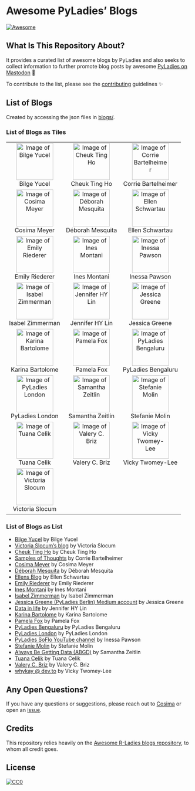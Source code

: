 
<!-- README.md is generated from README.Rmd. Please edit that file -->

# Awesome PyLadies’ Blogs

<!-- badges: start -->

[![Awesome](https://awesome.re/badge.svg)](https://awesome.re)
<!-- badges: end -->

## What Is This Repository About?

It provides a curated list of awesome blogs by PyLadies and also seeks
to collect information to further promote blog posts by awesome
[PyLadies on Mastodon](https://botsin.space/@pyladies_bot) 🤖

To contribute to the list, please see the
[contributing](CONTRIBUTING.md) guidelines ✨

## List of Blogs

Created by accessing the json files in [blogs/](blogs/).

### List of Blogs as Tiles

|                                                                                                                                                                                                                                                           |                                                                                                                                                                                                                                                                  |                                                                                                                                                                                                                                                                                                                          |
|:---------------------------------------------------------------------------------------------------------------------------------------------------------------------------------------------------------------------------------------------------------:|:----------------------------------------------------------------------------------------------------------------------------------------------------------------------------------------------------------------------------------------------------------------:|:------------------------------------------------------------------------------------------------------------------------------------------------------------------------------------------------------------------------------------------------------------------------------------------------------------------------:|
|                            <a href="https://medium.com/@bilgeycl"><img width="100" alt="Image of Bilge Yucel" src="https://miro.medium.com/v2/1*vq38WKmsK8tz_JXI5scXnw.jpeg"><br></a><span class="caption">Bilge Yucel</span>                             |                                               <a href="https://cheuk.dev"><img width="100" alt="Image of Cheuk Ting Ho" src="https://cheuk.dev/images/logo.png"><br></a><span class="caption">Cheuk Ting Ho</span>                                               |                                        <a href="https://www.samples-of-thoughts.com"><img width="100" alt="Image of Corrie Bartelheimer" src="https://www.samples-of-thoughts.com/about/_index_files/circle-cropped.png"><br></a><span class="caption">Corrie Bartelheimer</span>                                        |
|                                  <a href="https://cosimameyer.com/"><img width="100" alt="Image of Cosima Meyer" src="https://cosimameyer.com/images/hero/avatar.jpg"><br></a><span class="caption">Cosima Meyer</span>                                   |                           <a href="https://medium.com/@dehhmesquita"><img width="100" alt="Image of Déborah Mesquita" src="https://avatars.githubusercontent.com/u/2621484?v=4"><br></a><span class="caption">Déborah Mesquita</span>                            |                                    <a href="https://ellenschwartau.com"><img width="100" alt="Image of Ellen Schwartau" src="https://ellenschwartau.files.wordpress.com/2021/09/3dcb1d37-6c2d-41ea-88c1-5dd8f31765e5.jpg?w=540"><br></a><span class="caption">Ellen Schwartau</span>                                     |
|        <a href="https://emilyriederer.com"><img width="100" alt="Image of Emily Riederer" src="https://github.com/emilyriederer/website/blob/master/content/authors/admin/avatar.jpg?raw=true"><br></a><span class="caption">Emily Riederer</span>        |                             <a href="https://ines.io"><img width="100" alt="Image of Ines Montani" src="https://ines.io/static/31a698b834e1e4b6f7d15b9b306a9439/e9e8b/profile.jpg"><br></a><span class="caption">Ines Montani</span>                             |    <a href="https://www.youtube.com/channel/UCUPLdokEtQlQmbaW9UkJEVQ"><img width="100" alt="Image of Inessa Pawson" src="https://yt3.googleusercontent.com/d0Q0c1jMSCBrfIGhWgs25pBWmym2UPZO3ex5NiAK6yhwM71AUDfyyAmeoe4xh5-sGuHRz800pw=s176-c-k-c0x00ffffff-no-rj"><br></a><span class="caption">Inessa Pawson</span>     |
|                        <a href="https://isabelizimm.github.io/"><img width="100" alt="Image of Isabel Zimmerman" src="https://avatars.githubusercontent.com/u/54685329?v=4"><br></a><span class="caption">Isabel Zimmerman</span>                         |                 <a href="https://jhylin.github.io/Data_in_life_blog/"><img width="100" alt="Image of Jennifer HY Lin" src="https://jhylin.github.io/Data_in_life_blog/profile%20avatar.jpg"><br></a><span class="caption">Jennifer HY Lin</span>                 |                                             <a href="https://medium.com/@jessica0greene"><img width="100" alt="Image of Jessica Greene" src="https://miro.medium.com/v2/resize:fill:96:96/1*vp3dQ60qsoukSFGws6dNlg.jpeg"><br></a><span class="caption">Jessica Greene</span>                                             |
| <a href="https://karbartolome-blog.netlify.app"><img width="100" alt="Image of Karina Bartolome" src="https://raw.githubusercontent.com/RLadies-BA/RLadies-BA/main/content/authors/kari/avatar.jpg"><br></a><span class="caption">Karina Bartolome</span> |                       <a href="http://blog.pamelafox.org/"><img width="100" alt="Image of Pamela Fox" src="https://developer.microsoft.com/en-us/advocates/media/profiles/pamela-fox.png"><br></a><span class="caption">Pamela Fox</span>                        |                      <a href="https://www.youtube.com/@pyladiesbengaluru7366"><img width="100" alt="Image of PyLadies Bengaluru" src="https://raw.githubusercontent.com/cosimameyer/awesome-pyladies-blogs/main/img/pyladies_blr_logo.jpeg"><br></a><span class="caption">PyLadies Bengaluru</span>                      |
|      <a href="https://www.youtube.com/@pyladieslondon2675"><img width="100" alt="Image of PyLadies London" src="https://pbs.twimg.com/profile_images/1092801659120562182/uBJeapSU_400x400.jpg"><br></a><span class="caption">PyLadies London</span>       |             <a href="https://szeitlin.github.io"><img width="100" alt="Image of Samantha Zeitlin" src="https://girlgeek.io/wp-content/uploads/2020/09/sentry-girl-geek-samantha-g-zeitlin.png"><br></a><span class="caption">Samantha Zeitlin</span>             |                                                        <a href="https://medium.com/@stefaniemolin"><img width="100" alt="Image of Stefanie Molin" src="https://avatars.githubusercontent.com/u/24376333?v=4"><br></a><span class="caption">Stefanie Molin</span>                                                         |
|                          <a href="https://medium.com/@tuanacelik"><img width="100" alt="Image of Tuana Celik" src="https://haystack.deepset.ai/images/authors/tuana-celik.jpg"><br></a><span class="caption">Tuana Celik</span>                           | <a href="https://dev.to/valerybriz"><img width="100" alt="Image of Valery C. Briz" src="https://dev-to-uploads.s3.amazonaws.com/uploads/user/profile_image/213848/84c58823-8f3e-4848-8091-c04ac5c81d79.jpeg"><br></a><span class="caption">Valery C. Briz</span> | <a href="https://dev.to/whykay"><img width="100" alt="Image of Vicky Twomey-Lee" src="https://media.licdn.com/dms/image/D4E03AQG3lcPFRvoCLA/profile-displayphoto-shrink_800_800/0/1671633150179?e=2147483647&v=beta&t=PIBSiQwOS4UE9OQ31JLrmWUoMEk8a4xSo3cUmiPaxg8"><br></a><span class="caption">Vicky Twomey-Lee</span> |
|                             <a href="https://blog.victoriaslocum.com"><img width="100" alt="Image of Victoria Slocum" src="https://i.postimg.cc/Yqm5QfGJ/headshot-2.png"><br></a><span class="caption">Victoria Slocum</span>                             |                                                                                                                                                                                                                                                                  |                                                                                                                                                                                                                                                                                                                          |

### List of Blogs as List

- [Bilge Yucel](https://medium.com/@bilgeycl) by Bilge Yucel
- [Victoria Slocum’s blog](https://blog.victoriaslocum.com) by Victoria
  Slocum
- [Cheuk Ting Ho](https://cheuk.dev) by Cheuk Ting Ho
- [Samples of Thoughts](https://www.samples-of-thoughts.com) by Corrie
  Bartelheimer
- [Cosima Meyer](https://cosimameyer.com/) by Cosima Meyer
- [Déborah Mesquita](https://medium.com/@dehhmesquita) by Déborah
  Mesquita
- [Ellens Blog](https://ellenschwartau.com) by Ellen Schwartau
- [Emily Riederer](https://emilyriederer.com) by Emily Riederer
- [Ines Montani](https://ines.io) by Ines Montani
- [Isabel Zimmerman](https://isabelizimm.github.io/) by Isabel Zimmerman
- [Jessica Greene (PyLadies Berlin) Medium
  account](https://medium.com/@jessica0greene) by Jessica Greene
- [Data in life](https://jhylin.github.io/Data_in_life_blog/) by
  Jennifer HY Lin
- [Karina Bartolome](https://karbartolome-blog.netlify.app) by Karina
  Bartolome
- [Pamela Fox](http://blog.pamelafox.org/) by Pamela Fox
- [PyLadies Bengaluru](https://www.youtube.com/@pyladiesbengaluru7366)
  by PyLadies Bengaluru
- [PyLadies London](https://www.youtube.com/@pyladieslondon2675) by
  PyLadies London
- [PyLadies SoFlo YouTube
  channel](https://www.youtube.com/channel/UCUPLdokEtQlQmbaW9UkJEVQ) by
  Inessa Pawson
- [Stefanie Molin](https://medium.com/@stefaniemolin) by Stefanie Molin
- [Always Be Getting Data (ABGD)](https://szeitlin.github.io) by
  Samantha Zeitlin
- [Tuana Celik](https://medium.com/@tuanacelik) by Tuana Celik
- [Valery C. Briz](https://dev.to/valerybriz) by Valery C. Briz
- [whykay @ dev.to](https://dev.to/whykay) by Vicky Twomey-Lee

## Any Open Questions?

If you have any questions or suggestions, please reach out to
[Cosima](https://linktr.ee/cosima_meyer) or open an
[issue](https://github.com/cosimameyer/awesome-pyladies-blogs/issues/new/choose).

## Credits

This repository relies heavily on the [Awesome R-Ladies blogs
repository](https://github.com/rladies/awesome-rladies-blogs), to whom
all credit goes.

## License

[![CC0](https://upload.wikimedia.org/wikipedia/commons/6/69/CC0_button.svg)](https://creativecommons.org/publicdomain/zero/1.0/)
